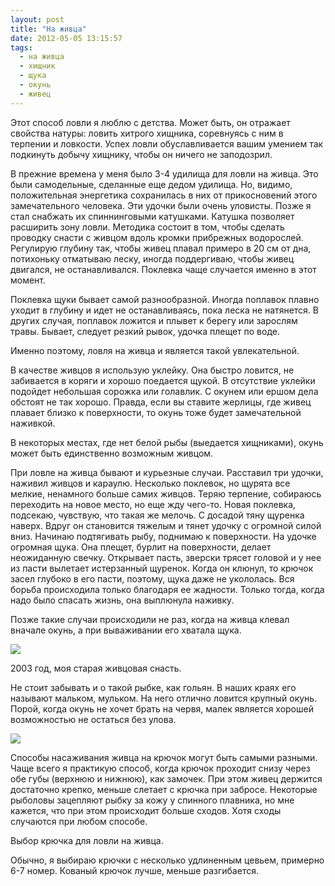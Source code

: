 ```yaml
---
layout: post
title: "На живца"
date: 2012-05-05 13:15:57
tags:
  - на живца
  - хищник
  - щука
  - окунь
  - живец
---
```

Этот способ ловли я люблю с детства. Может быть, он отражает свойства
натуры: ловить хитрого хищника, соревнуясь с ним в терпении и ловкости.
Успех ловли обуславливается вашим умением так подкинуть добычу хищнику,
чтобы он ничего не заподозрил.

В прежние времена у меня было 3-4 удилища для ловли на живца. Это были
самодельные, сделанные еще дедом удилища. Но, видимо, положительная
энергетика сохранилась в них от прикосновений этого замечательного
человека. Эти удочки были очень уловисты. Позже я стал снабжать их
спиннинговыми катушками. Катушка позволяет расширить зону ловли.
Методика состоит в том, чтобы сделать проводку снасти с живцом вдоль
кромки прибрежных водорослей. Регулирую глубину так, чтобы живец плавал
примеро в 20 см от дна, потихоньку отматываю леску, иногда поддергиваю,
чтобы живец двигался, не останавливался. Поклевка чаще случается именно
в этот момент.

Поклевка щуки бывает самой разнообразной. Иногда поплавок плавно уходит
в глубину и идет не останавливаясь, пока леска не натянется. В других
случая, поплавок ложится и плывет к берегу или зарослям травы. Бывает,
следует резкий рывок, удочка плещет по воде.

Именно поэтому, ловля на живца и является такой увлекательной.

В качестве живцов я использую уклейку. Она быстро ловится, не забивается
в коряги и хорошо поедается щукой. В отсутствие уклейки подойдет
небольшая сорожка или голавлик. С окунем или ершом дела обстоят не так
хорошо. Правда, если вы ставите жерлицы, где живец плавает близко к
поверхности, то окунь тоже будет замечательной наживкой.

В некоторых местах, где нет белой рыбы (выедается хищниками), окунь
может быть единственно возможным живцом.

При ловле на живца бывают и курьезные случаи. Расставил три удочки,
наживил живцов и караулю. Несколько поклевок, но щурята все мелкие,
ненамного больше самих живцов. Теряю терпение, собираюсь переходить на
новое место, но еще жду чего-то. Новая поклевка, подсекаю, чувствую, что
такая же мелочь. С досадой тяну щуренка наверх. Вдруг он становится
тяжелым и тянет удочку с огромной силой вниз. Начинаю подтягивать рыбу,
поднимаю к поверхности. На удочке огромная щука. Она плещет, бурлит на
поверхности, делает неожиданную свечку. Открывает пасть, зверски трясет
головой и у нее из пасти вылетает истерзанный щуренок. Когда он клюнул,
то крючок засел глубоко в его пасти, поэтому, щука даже не укололась.
Вся борьба происходила только благодаря ее жадности. Только тогда, когда
надо было спасать жизнь, она выплюнула наживку.

Позже такие случаи происходили не раз, когда на живца клевал вначале
окунь, а при вываживании его хватала щука.

![](http://fishingguru.ru/uploads/images/00/00/01/2012/05/05/eafe92.jpg)

2003 год, моя старая живцовая снасть.

Не стоит забывать и о такой рыбке, как гольян. В наших краях его
называют мальком, мульком. На него отлично ловится крупный окунь. Порой,
когда окунь не хочет брать на червя, малек является хорошей возможностью
не остаться без улова.

![](http://fishingguru.ru/uploads/images/00/00/01/2012/05/05/9eb612.jpg)

Способы насаживания живца на крючок могут быть самыми разными. Чаще
всего я практикую способ, когда крючок проходит снизу через обе губы
(верхнюю и нижнюю), как замочек. При этом живец держится достаточно
крепко, меньше слетает с крючка при забросе. Некоторые рыболовы
зацепляют рыбку за кожу у спинного плавника, но мне кажется, что при
этом происходит больше сходов. Хотя сходы случаются при любом способе.

Выбор крючка для ловли на живца.

Обычно, я выбираю крючки с несколько удлиненным цевьем, примерно 6-7
номер. Кованый крючок лучше, меньше разгибается.
